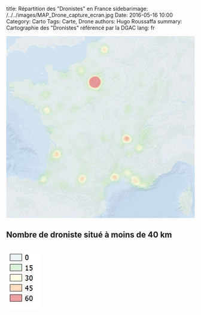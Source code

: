 title: Répartition des "Dronistes" en France
sidebarimage: /../../images/MAP_Drone_capture_ecran.jpg
Date: 2016-05-16 10:00
Category: Carto
Tags: Carte, Drone
authors: Hugo Roussaffa
summary: Cartographie des "Dronistes" référencé par la DGAC
lang: fr

![Alt Text]({map_drone}/../../images/MAP_Drone_capture_ecran.jpg)


## Nombre de droniste situé à moins de 40 km


![Alt Text]({legende_map_drone}/../../images/legende_MAP_Drone_capture_ecran.jpg)
----------

